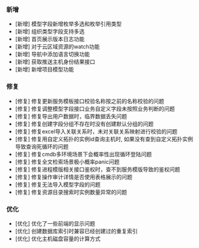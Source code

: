 ### 新增

-  [新增] 模型字段新增枚举多选和枚举引用类型
-  [新增] 组织类型字段支持多选
-  [新增] 首页展示版本日志功能
-  [新增] 对于云区域资源的watch功能
-  [新增] 导航中添加语言切换功能
-  [新增] 获取推送主机身份结果接口
-  [新增] 新增项目模型功能

### 修复

- [修复] 修复更新服务模板接口校验名称按之前的名称校验的问题
- [修复] 修复调整模型字段接口业务自定义字段未按照业务判断的问题
- [修复] 修复导出用户数据时，临界数据丢失问题
- [修复] 修复创建字段分组不存在时没有创建默认分组的问题
- [修复] 修复excel导入关联关系时，未对关联关系映射进行校验的问题
- [修复] 修复用自定义拓扑的实例id查询主机时, 如果没有查到自定义拓扑实例导致查询死循环的问题
- [修复] 修复cmdb多环境场景下会概率性出现循环登陆问题
- [修复] 修复全文检索场景极小概率panic问题
- [修复] 修复进程模版相关接口鉴权时，查不到服务模版导致的鉴权问题
- [修复] 修复操作审计详情是否使用表格展示的问题
- [修复] 修复无法导入模型字段的问题
- [修复] 修复资源目录搜索时实例数量异常的问题

### 优化

- [优化] 优化了一些前端的显示问题
- [优化] 创建数据库索引时兼容已经创建过的重复索引
- [优化] 优化主机磁盘容量的计算方式

